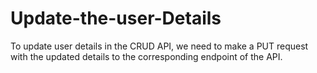 # Update-the-user-Details

To update user details in the CRUD API, we need to make a PUT request with the updated details to the corresponding endpoint of the API.
